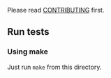 Please read [CONTRIBUTING](https://github.com/cucumber/gherkin/blob/main/CONTRIBUTING.md) first.

## Run tests

### Using make

Just run `make` from this directory.

